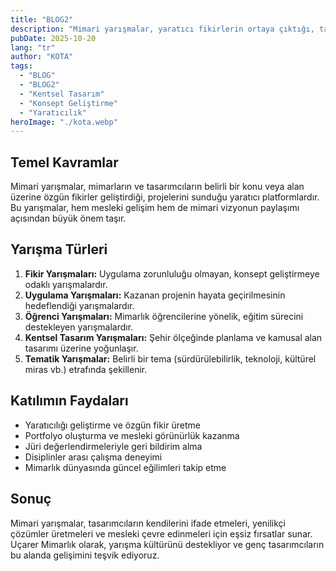 ```yaml
---
title: "BLOG2"
description: "Mimari yarışmalar, yaratıcı fikirlerin ortaya çıktığı, tasarımın sınırlarını zorlayan platformlardır."
pubDate: 2025-10-20
lang: "tr"
author: "KOTA"
tags:
  - "BLOG"
  - "BLOG2"
  - "Kentsel Tasarım"
  - "Konsept Geliştirme"
  - "Yaratıcılık"
heroImage: "./kota.webp"
---
```


## Temel Kavramlar
Mimari yarışmalar, mimarların ve tasarımcıların belirli bir konu veya alan üzerine özgün fikirler geliştirdiği, projelerini sunduğu yaratıcı platformlardır. Bu yarışmalar, hem mesleki gelişim hem de mimari vizyonun paylaşımı açısından büyük önem taşır.

## Yarışma Türleri
<ol>
  <li><strong>Fikir Yarışmaları:</strong> Uygulama zorunluluğu olmayan, konsept geliştirmeye odaklı yarışmalardır.</li>
  <li><strong>Uygulama Yarışmaları:</strong> Kazanan projenin hayata geçirilmesinin hedeflendiği yarışmalardır.</li>
  <li><strong>Öğrenci Yarışmaları:</strong> Mimarlık öğrencilerine yönelik, eğitim sürecini destekleyen yarışmalardır.</li>
  <li><strong>Kentsel Tasarım Yarışmaları:</strong> Şehir ölçeğinde planlama ve kamusal alan tasarımı üzerine yoğunlaşır.</li>
  <li><strong>Tematik Yarışmalar:</strong> Belirli bir tema (sürdürülebilirlik, teknoloji, kültürel miras vb.) etrafında şekillenir.</li>
</ol>

## Katılımın Faydaları
- Yaratıcılığı geliştirme ve özgün fikir üretme
- Portfolyo oluşturma ve mesleki görünürlük kazanma
- Jüri değerlendirmeleriyle geri bildirim alma
- Disiplinler arası çalışma deneyimi
- Mimarlık dünyasında güncel eğilimleri takip etme

## Sonuç
Mimari yarışmalar, tasarımcıların kendilerini ifade etmeleri, yenilikçi çözümler üretmeleri ve mesleki çevre edinmeleri için eşsiz fırsatlar sunar. Uçarer Mimarlık olarak, yarışma kültürünü destekliyor ve genç tasarımcıların bu alanda gelişimini teşvik ediyoruz.